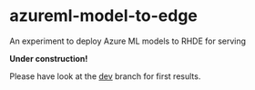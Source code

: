 # azureml-model-to-edge
An experiment to deploy Azure ML models to RHDE for serving


**Under construction!**

Please have look at the [dev](https://github.com/stefan-bergstein/azureml-model-to-edge/tree/dev) branch for first results.
